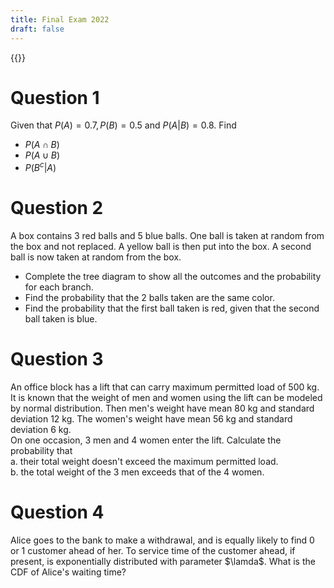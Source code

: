 ```yaml
---
title: Final Exam 2022
draft: false
---
```


{{<toc>}}

# Question 1
Given that $P(A) = 0.7, P(B) = 0.5$ and $P(A|B) = 0.8$. Find
- $P(A \cap B)$
- $P(A \cup B)$
- $P(B^c | A)$

# Question 2
A box contains 3 red balls and 5 blue balls. One ball is taken at random from the box and not replaced. A yellow ball is then put into the box. A second ball is now taken at random from the box.
- Complete the tree diagram to show all the outcomes and the probability for each branch.
- Find the probability that the 2 balls taken are the same color.
- Find the probability that the first ball taken is red, given that the second ball taken is blue.

# Question 3
An office block has a lift that can carry maximum permitted load of $500$ kg. It is known that the weight of men and women using the lift can be modeled by normal distribution. Then men's weight have mean $80$ kg and standard deviation $12$ kg. The women's weight have mean $56$ kg and standard deviation $6$ kg.\
On one occasion, 3 men and 4 women enter the lift. Calculate the probability that\
a. their total weight doesn't exceed the maximum permitted load.\
b. the total weight of the 3 men exceeds that of the 4 women.

# Question 4
Alice goes to the bank to make a withdrawal, and is equally likely to find 0 or 1 customer ahead of her. To service time of the customer ahead, if present, is exponentially distributed with parameter $\lamda$. What is the CDF of Alice's waiting time?
